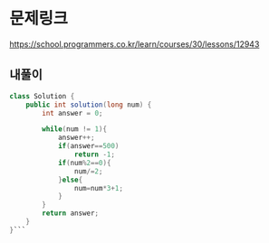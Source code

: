 # 문제링크
https://school.programmers.co.kr/learn/courses/30/lessons/12943

## 내풀이
```java
class Solution {
    public int solution(long num) {
        int answer = 0;

        while(num != 1){
            answer++;
            if(answer==500)
                return -1;
            if(num%2==0){
                num/=2;
            }else{
                num=num*3+1;
            }
        }
        return answer;
    }
}```

